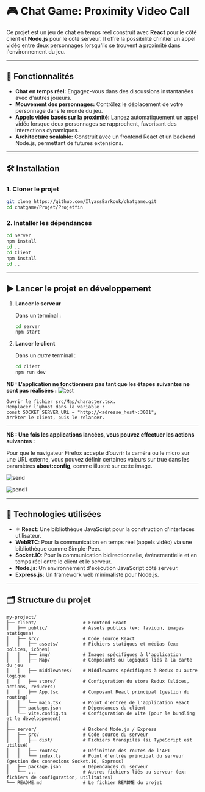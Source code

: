 # 🎮 Chat Game: Proximity Video Call

Ce projet est un jeu de chat en temps réel construit avec **React** pour le côté client et **Node.js** pour le côté serveur. Il offre la possibilité d'initier un appel vidéo entre deux personnages lorsqu'ils se trouvent à proximité dans l'environnement du jeu.

---

## 🚀 Fonctionnalités

* **Chat en temps réel:** Engagez-vous dans des discussions instantanées avec d'autres joueurs.
* **Mouvement des personnages:** Contrôlez le déplacement de votre personnage dans le monde du jeu.
* **Appels vidéo basés sur la proximité:** Lancez automatiquement un appel vidéo lorsque deux personnages se rapprochent, favorisant des interactions dynamiques.
* **Architecture scalable:** Construit avec un frontend React et un backend Node.js, permettant de futures extensions.

---

## 🛠️ Installation

### 1. Cloner le projet

```bash
git clone https://github.com/IlyassBarkouk/chatgame.git
cd chatgame/Projet/Projetfin
```

### 2. Installer les dépendances

```bash
cd Server
npm install
cd ..
cd Client
npm install
cd ..
```

---

## ▶️ Lancer le projet en développement

1.  **Lancer le serveur**

    Dans un terminal :

    ```bash
    cd server
    npm start
    ```

2.  **Lancer le client**

    Dans un *autre* terminal :
    
    ```bash
    cd client
    npm run dev
    ```

    
**NB : L’application ne fonctionnera pas tant que les étapes suivantes ne sont pas réalisées :**
    ![test](https://github.com/user-attachments/assets/51193a4e-2774-470f-a1a3-28a9ecf783ad)
    
    Ouvrir le fichier src/Map/character.tsx.
    Remplacer l’@host dans la variable :
    const SOCKET_SERVER_URL = "http://<adresse_host>:3001";
    Arrêter le client, puis le relancer.

---

**NB : Une fois les applications lancées, vous pouvez effectuer les actions suivantes :**

Pour que le navigateur Firefox accepte d’ouvrir la caméra ou le micro sur une URL externe, vous pouvez définir certaines valeurs sur true dans les paramètres **about:config**, comme illustré sur cette image.

![send](https://github.com/user-attachments/assets/ac85e25b-e6f9-48a9-80a1-fea293083277)

![send1](https://github.com/user-attachments/assets/f7210013-2f43-4ec5-986d-d7175646e163)

---

## 🧪 Technologies utilisées

* ⚛️ **React**: Une bibliothèque JavaScript pour la construction d'interfaces utilisateur.
* **WebRTC**: Pour la communication en temps réel (appels vidéo) via une bibliothèque comme Simple-Peer.
* **Socket.IO**: Pour la communication bidirectionnelle, événementielle et en temps réel entre le client et le serveur.
* **Node.js**: Un environnement d'exécution JavaScript côté serveur.
* **Express.js**: Un framework web minimaliste pour Node.js.

---

## 🗂️ Structure du projet

```
my-project/
├── client/                 # Frontend React
│   ├── public/             # Assets publics (ex: favicon, images statiques)
│   ├── src/                # Code source React
│   │   ├── assets/         # Fichiers statiques et médias (ex: polices, icônes)
│   │   ├── img/            # Images spécifiques à l'application
│   │   ├── Map/            # Composants ou logiques liés à la carte du jeu
│   │   ├── middlewares/    # Middlewares spécifiques à Redux ou autre logique
│   │   ├── store/          # Configuration du store Redux (slices, actions, reducers)
│   │   ├── App.tsx         # Composant React principal (gestion du routing)
│   │   └── main.tsx        # Point d'entrée de l'application React
│   ├── package.json        # Dépendances du client
│   └── vite.config.ts      # Configuration de Vite (pour le bundling et le développement)
│
├── server/                 # Backend Node.js / Express
│   ├── src/                # Code source du serveur
│   │   ├── dist/           # Fichiers transpilés (si TypeScript est utilisé)
│   │   ├── routes/         # Définition des routes de l'API
│   │   └── index.ts        # Point d'entrée principal du serveur (gestion des connexions Socket.IO, Express)
│   ├── package.json        # Dépendances du serveur
│   └── ...                 # Autres fichiers liés au serveur (ex: fichiers de configuration, utilitaires)
└── README.md               # Le fichier README du projet
```
